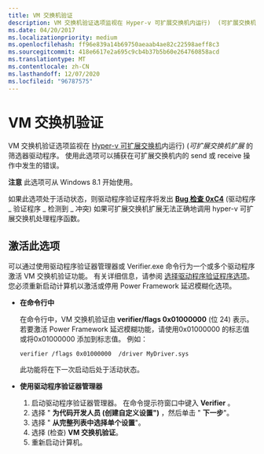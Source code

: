 ```yaml
---
title: VM 交换机验证
description: VM 交换机验证选项监视在 Hyper-v 可扩展交换机内运行)  (可扩展交换机扩展的筛选器驱动程序。 使用此选项可以捕获在可扩展交换机内的 send 或 receive 操作中发生的错误。
ms.date: 04/20/2017
ms.localizationpriority: medium
ms.openlocfilehash: ff96e839a14b69750aeaab4ae82c22598aeff8c3
ms.sourcegitcommit: 418e6617e2a695c9cb4b37b5b60e264760858acd
ms.translationtype: MT
ms.contentlocale: zh-CN
ms.lasthandoff: 12/07/2020
ms.locfileid: "96787575"
---
```

# <a name="vm-switch-verification"></a>VM 交换机验证


VM 交换机验证选项监视在 [Hyper-v 可扩展交换机](../network/hyper-v-extensible-switch.md)内运行)  (*可扩展交换机扩展* 的筛选器驱动程序。 使用此选项可以捕获在可扩展交换机内的 send 或 receive 操作中发生的错误。

**注意**  此选项可从 Windows 8.1 开始使用。

 

如果此选项处于活动状态，则驱动程序验证程序将发出 [**Bug 检查 0xC4**](../debugger/bug-check-0xc4--driver-verifier-detected-violation.md) (驱动程序 \_ 验证程序 \_ 检测到 \_ 冲突) 如果可扩展交换机扩展无法正确地调用 hyper-v 可扩展交换机处理程序函数。

## <a name="span-idactivating_this_optionspanspan-idactivating_this_optionspanspan-idactivating_this_optionspanactivating-this-option"></a><span id="Activating_this_option"></span><span id="activating_this_option"></span><span id="ACTIVATING_THIS_OPTION"></span>激活此选项


可以通过使用驱动程序验证器管理器或 Verifier.exe 命令行为一个或多个驱动程序激活 VM 交换机验证功能。 有关详细信息，请参阅 [选择驱动程序验证程序选项](selecting-driver-verifier-options.md)。 您必须重新启动计算机以激活或停用 Power Framework 延迟模糊化选项。

-   **在命令行中**

    在命令行中，VM 交换机验证由 **verifier/flags 0x01000000** (位 24) 表示。 若要激活 Power Framework 延迟模糊功能，请使用0x01000000 的标志值或将0x01000000 添加到标志值。 例如：

    ```
    verifier /flags 0x01000000  /driver MyDriver.sys
    ```

    此功能将在下一次启动后处于活动状态。

-   **使用驱动程序验证器管理器**

    1.  启动驱动程序验证器管理器。 在命令提示符窗口中键入 **Verifier** 。
    2.  选择 " **为代码开发人员 (创建自定义设置")** ，然后单击 " **下一步**"。
    3.  选择 " **从完整列表中选择单个设置**"。
    4.  选择 (检查) **VM 交换机验证**。
    5.  重新启动计算机。

 

